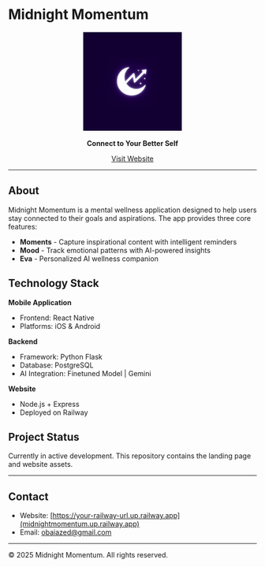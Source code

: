 # Midnight Momentum

<div align="center">
  <img src="iconAPK_smaller.png" alt="Midnight Momentum Logo" width="200"/>
  
  **Connect to Your Better Self**
  
  [Visit Website](midnightmomentum.up.railway.app)
</div>

---

## About

Midnight Momentum is a mental wellness application designed to help users stay connected to their goals and aspirations. The app provides three core features:

- **Moments** - Capture inspirational content with intelligent reminders
- **Mood** - Track emotional patterns with AI-powered insights  
- **Eva** - Personalized AI wellness companion

## Technology Stack

**Mobile Application**
- Frontend: React Native
- Platforms: iOS & Android

**Backend**
- Framework: Python Flask
- Database: PostgreSQL
- AI Integration: Finetuned Model | Gemini 

**Website**
- Node.js + Express
- Deployed on Railway

## Project Status

Currently in active development. This repository contains the landing page and website assets.

---

## Contact

- Website: [https://your-railway-url.up.railway.app](midnightmomentum.up.railway.app)
- Email: obaiazed@gmail.com

---

© 2025 Midnight Momentum. All rights reserved.
